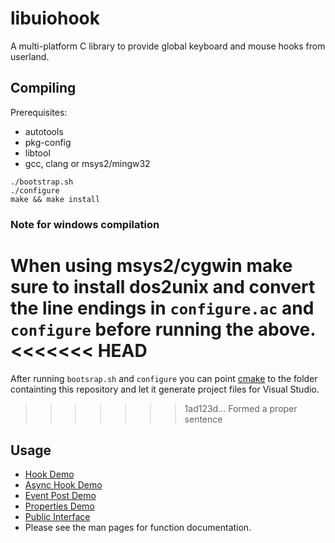 libuiohook
==========

A multi-platform C library to provide global keyboard and mouse hooks from userland.

## Compiling
Prerequisites: 
 * autotools
 * pkg-config 
 * libtool 
 * gcc, clang or msys2/mingw32
```
./bootstrap.sh
./configure
make && make install
```
### Note for windows compilation
When using msys2/cygwin make sure to install dos2unix and convert the line endings in ```configure.ac``` and ```configure```
before running the above.
<<<<<<< HEAD
=======
After running ``bootsrap.sh`` and ``configure`` you can point [cmake](https://cmake.org) to the folder containting this repository and let it generate project files for Visual Studio.
>>>>>>> 1ad123d... Formed a proper sentence

## Usage
* [Hook Demo](https://github.com/kwhat/libuiohook/blob/master/src/demo_hook.c)
* [Async Hook Demo](https://github.com/kwhat/libuiohook/blob/master/src/demo_hook_async.c)
* [Event Post Demo](https://github.com/kwhat/libuiohook/blob/master/src/demo_post.c)
* [Properties Demo](https://github.com/kwhat/libuiohook/blob/master/src/demo_properties.c)
* [Public Interface](https://github.com/kwhat/libuiohook/blob/master/include/uiohook.h)
* Please see the man pages for function documentation.
